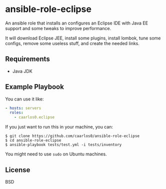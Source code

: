 ansible-role-eclipse
=========

An ansible role that installs an configures an Eclipse IDE with Java EE support
and some tweaks to improve performance.

It will download Eclipse JEE, install some plugins, install lombok,
tune some configs, remove some useless stuff, and create the needed links.

Requirements
------------

- Java JDK


Example Playbook
----------------

You can use it like:

```yml
- hosts: servers
  roles:
    - caarlos0.eclipse
```

If you just want to run this in your machine, you can:

```console
$ git clone https://github.com/caarlos0/ansible-role-eclipse
$ cd ansible-role-eclipse
$ ansible-playbook tests/test.yml -i tests/inventory
```

You might need to use `sudo` on Ubuntu machines.

License
-------

BSD
